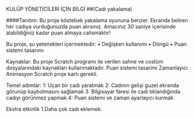 KULÜP YÖNETİCİLERİ İÇİN BİLGİ
##(Cadı yakalama)

####Tanıtım:
Bu proje köstebek yakalama oyununa benzer. Ekranda beliren her cadıya vurduğunuzda puan alırsınız. Amacınız 30 saniye içerisinde alabildiğiniz kadar puan almaya calismaktır!

Bu proje, şu yetenekleri içermektedir:
• Değişken kullanımı 
• Döngü 
• Puan sistemi tasarımı

Kaynaklar: 
Bu proje Scratch programı ile verilen sahne ve costüm dosyalarındaki kaynakları kullanmaktadır. Puan sistemi tasarimi 
Zamanlayıcı Animasyon Scratch proje kartı gerekli.

Temel adımlar: 
1: Uçan bir cadı yaratmak 
2: Cadının gelişi guzel ekranda görunüp kaybolmasını sağlamak 3: Bilgisayar faresi ile cadı tıklandığında cadıyı görünmez yapmak 4: Puan sistemi ve zaman ayarlayıcı kurmak

Ekstra etkinlik
1.Daha çok cadı eklemek.
